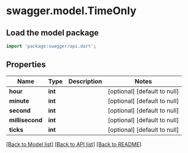 # swagger.model.TimeOnly

## Load the model package
```dart
import 'package:swagger/api.dart';
```

## Properties
Name | Type | Description | Notes
------------ | ------------- | ------------- | -------------
**hour** | **int** |  | [optional] [default to null]
**minute** | **int** |  | [optional] [default to null]
**second** | **int** |  | [optional] [default to null]
**millisecond** | **int** |  | [optional] [default to null]
**ticks** | **int** |  | [optional] [default to null]

[[Back to Model list]](../README.md#documentation-for-models) [[Back to API list]](../README.md#documentation-for-api-endpoints) [[Back to README]](../README.md)

